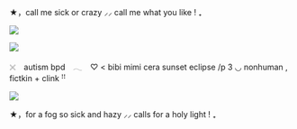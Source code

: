 ★，call me sick or crazy ⸝⸝ call me what you like ! ₊

![](https://i.postimg.cc/brsrtvW2/Untitled10-20250207070828.png)

![](https://i.postimg.cc/853FzD3P/Untitled10-20250207070743.png)


𓏴⠀  autism bpd　𓂃⠀
♡ < bibi mimi cera sunset eclipse /p 3
◡  nonhuman , fictkin + clink ꜝꜝ

![](https://i.postimg.cc/zGMjbLQT/Untitled10-20250207071118.png)

★，for a fog so sick and hazy ⸝⸝ calls for a holy light  ! ₊
<!--
**roughhousesmp/roughhousesmp** is a ✨ _special_ ✨ repository because its `README.md` (this file) appears on your GitHub profile.

Here are some ideas to get you started:

- 🔭 I’m currently working on ...
- 🌱 I’m currently learning ...
- 👯 I’m looking to collaborate on ...
- 🤔 I’m looking for help with ...
- 💬 Ask me about ...
- 📫 How to reach me: ...
- 😄 Pronouns: ...
- ⚡ Fun fact: ...
-->
